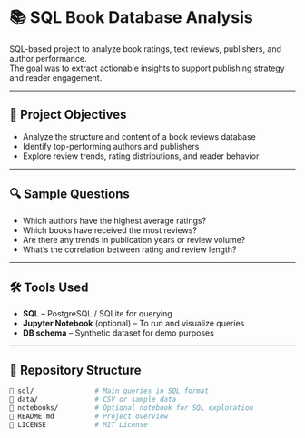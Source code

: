 # 📚 SQL Book Database Analysis

SQL-based project to analyze book ratings, text reviews, publishers, and author performance.  
The goal was to extract actionable insights to support publishing strategy and reader engagement.

---

## 🧠 Project Objectives

- Analyze the structure and content of a book reviews database
- Identify top-performing authors and publishers
- Explore review trends, rating distributions, and reader behavior

---

## 🔍 Sample Questions

- Which authors have the highest average ratings?
- Which books have received the most reviews?
- Are there any trends in publication years or review volume?
- What’s the correlation between rating and review length?

---

## 🛠️ Tools Used

- **SQL** – PostgreSQL / SQLite for querying
- **Jupyter Notebook** (optional) – To run and visualize queries
- **DB schema** – Synthetic dataset for demo purposes

---

## 📂 Repository Structure

```bash
📁 sql/               # Main queries in SQL format
📁 data/              # CSV or sample data
📁 notebooks/         # Optional notebook for SQL exploration
📄 README.md          # Project overview
📄 LICENSE            # MIT License
